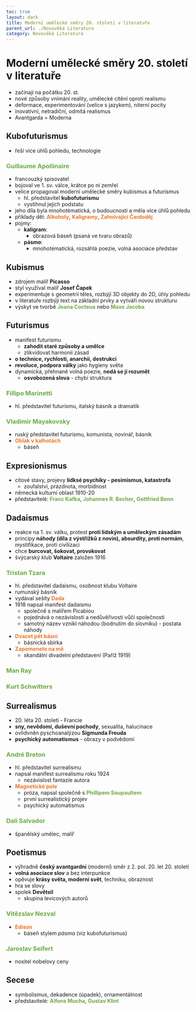 ```yaml
---
toc: true
layout: dark
title: Moderní umělecké směry 20. století v literatuře
parent_url: ./Novověká Literatura 
category: Novověká Literatura 
---
```


# Moderní umělecké směry 20. století v literatuře

* začínají na počátku 20. st.
* nové způsoby vnímání reality, umělecké cítění oproti realismu
* deformace, experimentování (velice s jazykem), niterní pocity
* inovativní, netradiční, odmítá realismus
* Avantgarda = Moderna

## Kubofuturismus
* řeší více úhlů pohledu, technologie

### <span style="color: #6CAA46">**Guillaume Apollinaire**</span>

* francouzký spisovatel
* bojoval ve 1. sv. válce, krátce po ní zemřel
* velice propagoval moderní umělecké směry kubismus a futurismus
    * hl. představitel **kubofuturismu**
    * vystihnul jejich podstatu
* jeho díla byla mnohotématická, o budoucnosti a měla více úhlů pohledu
* příklady děl: <span style="color: #EC7627">**Alkoholy**</span>, <span style="color: #EC7627">**Kaligramy**</span>, <span style="color: #EC7627">**Zahnívající Čardoděj**</span>
* pojmy:
    * **kaligram**:
        * obrazová báseň (psaná ve tvaru obrazů)
    * **pásmo**:
        * mnohotématická, rozsáhlá poezie, volná asociace představ

## Kubismus
* zdrojem malíř **Picasso**
* styl využíval malíř **Josef Čapek**
* experimentuje s geometrií těles, rozbýjí 3D objekty do 2D, úhly pohledu
* v literatuře rozbýjí text na základní prvky a vytváří novou strukturu
* výskyt ve tvorbě <span style="color: #6CAA46">**Jeana Cocteua**</span> nebo <span style="color: #6CAA46">**Maxe Jacoba**</span>

## Futurismus
* manifest futurismu 
    * **zahodit staré způsoby a umělce**
    * zlikvidovat harmonii zásad
* **o technice, rychlosti, anarchii, destrukci**
* **revoluce, podpora války** jako hygieny světa
* dynamická, přehnaně volná poezie, **nedá se jí rozumět**
    * **osvobozená slova** - chybí struktura

### <span style="color: #6CAA46">**Fillipo Marinetti**</span>
* hl. představitel futurismu, italský básník a dramatik

### <span style="color: #6CAA46">**Vladimir Mayakovsky**</span>
* ruský představitel futurismu, komunista, novinář, básník
* <span style="color: #EC7627">**Oblak v kalhotách**</span>
    * báseň

## Expresionismus
* citové stavy, projevy **lidksé psychiky - pesimismus, katastrofa**
    * zoufalství, prázdnota, morbidnost
* německá kulturní oblast 1910-20
* představitelé: <span style="color: #6CAA46">**Franc Kafka**</span>, <span style="color: #6CAA46">**Johannes R. Becher**</span>, <span style="color: #6CAA46">**Gottfried Benn**</span>

## Dadaismus
* reakce na 1. sv. válku, protest **proti lidským a uměleckým zásadám**
* principy **náhody (díla z výstřižků z novin), absurdity, proti normám**, mystifikace, proti civilizaci
* chce **burcovat, šokovat, provokovat**
* švýcarský klub **Voltaire** založen 1916

### <span style="color: #6CAA46">**Tristan Tzara**</span>
* hl. představitel dadaismu, osobnost klubu Voltaire
* rumunský básník
* vydával sešity <span style="color: #EC7627">**Dada**</span>
* 1918 napsal manifest dadaismu
    * společně s malířem Picabiou
    * pojednává o nezávislosti a nedůvěřivosti vůči společnosti
    * samotný název vznikl náhodou (bodnutím do slovníku) - postata náhody
* <span style="color: #EC7627">**Dvacet pět básní**</span>
    * básnická sbírka
* <span style="color: #EC7627">**Zapomenete na mě**</span>
    * skandální divadelní představení (Paříž 1919)

### <span style="color: #6CAA46">**Man Ray**</span>

### <span style="color: #6CAA46">**Kurt Schwitters**</span>

## Surrealismus
* 20\. léta 20. století - Francie
* **sny, nevědomí, duševní pochody**, sexualita, halucinace
* ovlidvněn pyschoanalýzou **Sigmunda Freuda**
* **psychický automatismus** - obrazy v podvědomí

### <span style="color: #6CAA46">**André Breton**</span>
* hl. představitel surrealismu
* napsal manifest surrealismu roku 1924
    * nezávislost fantazie autora
* <span style="color: #EC7627">**Magnetické pole**</span>
    * próza, napsal společně s <span style="color: #6CAA46">**Phillipem Soupaultem**</span>
    * první surrealistický projev
    * psychický automatismus

### <span style="color: #6CAA46">**Dalí Salvador**</span>
* španělský umělec, malíř

## Poetismus 
* výhradně **český avantgardní** (moderní) směr z 2. pol. 20. let 20. století
* **volná asociace slov** a bez interpunkce
* opěvuje **krásy světa, moderní svět**, techniku, obraznost
* hra se slovy
* spolek **Devětsil**
    - skupina levicových autorů

### <span style="color: #6CAA46">**Vítězslav Nezval**</span>
* <span style="color: #EC7627">**Edison**</span>
    * báseň stylem _pásma_ (viz kubofuturismus)

### <span style="color: #6CAA46">**Jaroslav Seifert**</span>
* nositel nobelovy ceny

## Secese 
* symbolismus, dekadence (úpadek), ornamentálnost
* představitelé: <span style="color: #6CAA46">**Alfons Mucha**</span>, <span style="color: #6CAA46">**Gustav Klint**</span>
